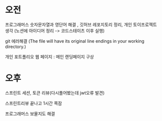 # 오전

프로그래머스 숫자문자열과 영단어 해결 , 깃허브 레포지토리 정리, 개인 토이프로젝트 생각 (노션에 아이디어 정리 -> 코드스테이츠 이후 실행)

git 에러해결 (The file will have its original line endings in your working directory.)

개인 포트폴리오 웹 페이지 : 메인 랜딩페이지 구상

# 오후

스프린트 세션, 토큰 리뷰(다시풀어봤는데 jwt오류 발견)

스프린트리뷰 끝나고 1시간 쪽잠

프로그래머스 보물지도 해결
